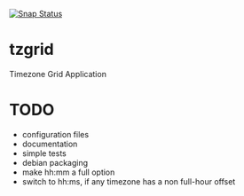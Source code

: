 [![Snap Status](https://build.snapcraft.io/badge/dpb1/tzgrid.svg)](https://build.snapcraft.io/user/dpb1/tzgrid)

tzgrid
======

Timezone Grid Application

TODO
====

- configuration files
- documentation
- simple tests
- debian packaging
- make hh:mm a full option
- switch to hh:ms, if any timezone has a non full-hour offset

